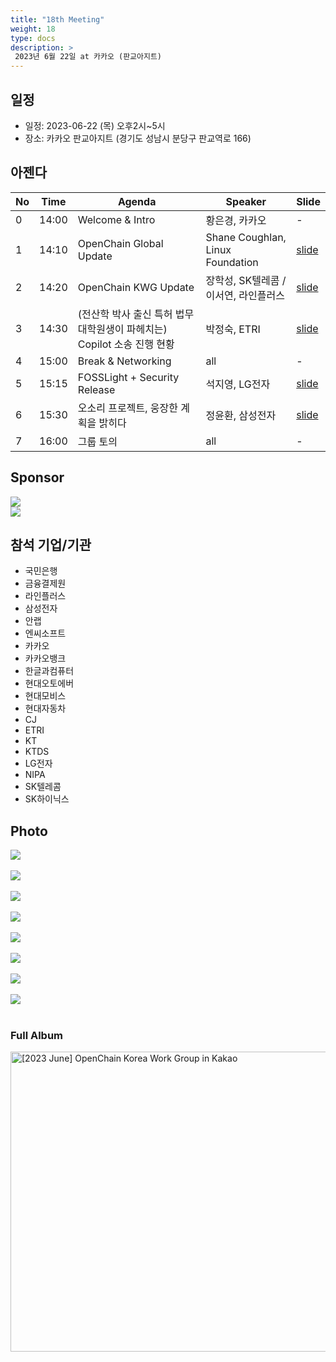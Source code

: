 ```yaml
---
title: "18th Meeting"
weight: 18
type: docs
description: >
 2023년 6월 22일 at 카카오 (판교아지트)
---
```


## 일정

* 일정: 2023-06-22 (목) 오후2시~5시
* 장소: 카카오 판교아지트 (경기도 성남시 분당구 판교역로 166)

## 아젠다

| No | Time | Agenda           | Speaker | Slide |
|----|----|-----------------|------|------|
| 0  | 14:00 | Welcome & Intro | 황은경, 카카오 |  -  |
| 1  | 14:10 | OpenChain Global Update  | 	Shane Coughlan, Linux Foundation | [slide](https://www.slideshare.net/ShaneCoughlan3/openchain-korea-work-group-meeting-18)  |
| 2  | 14:20 | OpenChain KWG Update  | 	장학성, SK텔레콤 / 이서연, 라인플러스 | [slide](./OpenChain_Korea_update_20230622.pdf)  |
| 3  | 14:30 | (전산학 박사 출신 특허 법무 대학원생이 파헤치는) Copilot 소송 진행 현황 | 박정숙, ETRI | [slide](./Copilot%EC%86%8C%EC%86%A1%EC%A7%84%ED%96%89%ED%98%84%ED%99%A9_ETRI%EB%B0%95%EC%A0%95%EC%88%99-R4.pdf)  |
| 4  | 15:00 | Break & Networking  | all | -  |
| 5  | 15:15 | FOSSLight + Security Release  | 석지영, LG전자 | [slide](./230622_FOSSLight_Hub_Security%EA%B8%B0%EB%8A%A5%EC%86%8C%EA%B0%9C.pdf)  |
| 6  | 15:30 | 오소리 프로젝트, 웅장한 계획을 밝히다  | 정윤환, 삼성전자 | [slide](./OSORI_%EC%98%A4%ED%94%88%EC%B2%B4%EC%9D%B8KWG_20230622_%EB%B0%9C%ED%91%9C-2.pdf)  |
| 7  | 16:00 | 그룹 토의 | all | - |

## Sponsor

![](nipg-logo.png)
<br>
![](./kakao.png)

## 참석 기업/기관
- 국민은행
- 금융결제원
- 라인플러스
- 삼성전자
- 안랩
- 엔씨소프트
- 카카오
- 카카오뱅크
- 한글과컴퓨터
- 현대오토에버
- 현대모비스
- 현대자동차
- CJ
- ETRI
- KT
- KTDS
- LG전자
- NIPA
- SK텔레콤
- SK하이닉스

## Photo
![](18_00.jpeg)
<br><br>
![](18_01.jpeg)
<br><br>
![](18_02.jpeg)
<br><br>
![](18_03.jpeg)
<br><br>
![](18_04.jpeg)
<br><br>
![](18_05.jpeg)
<br><br>
![](18_06.jpeg)
<br><br>
![](18_07.jpeg)
<br><br>


### Full Album
<a data-flickr-embed="true" href="https://www.flickr.com/photos/198570149@N05/albums/72177720309271864" title="[2023 June] OpenChain Korea Work Group in Kakao"><img src="https://live.staticflickr.com/65535/52994813939_af4a8d3eb2.jpg" width="640" height="480" alt="[2023 June] OpenChain Korea Work Group in Kakao"/></a><script async src="//embedr.flickr.com/assets/client-code.js" charset="utf-8"></script>

